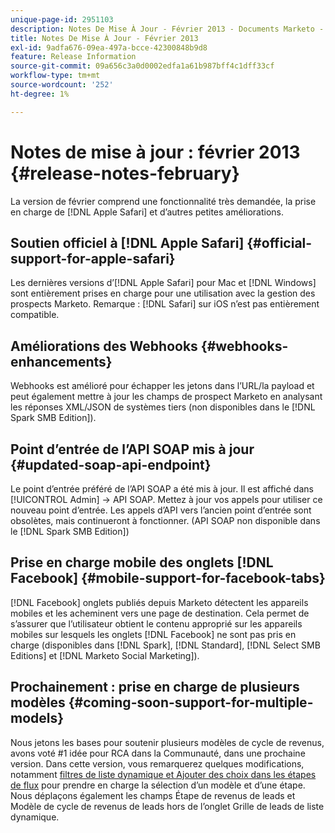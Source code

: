 ```yaml
---
unique-page-id: 2951103
description: Notes De Mise À Jour - Février 2013 - Documents Marketo - Documentation Du Produit
title: Notes De Mise À Jour - Février 2013
exl-id: 9adfa676-09ea-497a-bcce-42300848b9d8
feature: Release Information
source-git-commit: 09a656c3a0d0002edfa1a61b987bff4c1dff33cf
workflow-type: tm+mt
source-wordcount: '252'
ht-degree: 1%

---
```


# Notes de mise à jour : février 2013 {#release-notes-february}

La version de février comprend une fonctionnalité très demandée, la prise en charge de [!DNL Apple Safari] et d’autres petites améliorations.

## Soutien officiel à [!DNL Apple Safari] {#official-support-for-apple-safari}

Les dernières versions d’[!DNL Apple Safari] pour Mac et [!DNL Windows] sont entièrement prises en charge pour une utilisation avec la gestion des prospects Marketo. Remarque : [!DNL Safari] sur iOS n’est pas entièrement compatible.

## Améliorations des Webhooks {#webhooks-enhancements}

Webhooks est amélioré pour échapper les jetons dans l’URL/la payload et peut également mettre à jour les champs de prospect Marketo en analysant les réponses XML/JSON de systèmes tiers (non disponibles dans le [!DNL Spark SMB Edition]).

## Point d’entrée de l’API SOAP mis à jour {#updated-soap-api-endpoint}

Le point d’entrée préféré de l’API SOAP a été mis à jour. Il est affiché dans [!UICONTROL Admin] -> API SOAP. Mettez à jour vos appels pour utiliser ce nouveau point d’entrée. Les appels d’API vers l’ancien point d’entrée sont obsolètes, mais continueront à fonctionner. (API SOAP non disponible dans le [!DNL Spark SMB Edition])

## Prise en charge mobile des onglets [!DNL Facebook] {#mobile-support-for-facebook-tabs}

[!DNL Facebook] onglets publiés depuis Marketo détectent les appareils mobiles et les acheminent vers une page de destination. Cela permet de s’assurer que l’utilisateur obtient le contenu approprié sur les appareils mobiles sur lesquels les onglets [!DNL Facebook] ne sont pas pris en charge (disponibles dans [!DNL Spark], [!DNL Standard], [!DNL Select SMB Editions] et [!DNL Marketo Social Marketing]).

## Prochainement : prise en charge de plusieurs modèles {#coming-soon-support-for-multiple-models}

Nous jetons les bases pour soutenir plusieurs modèles de cycle de revenus, avons voté #1 idée pour RCA dans la Communauté, dans une prochaine version. Dans cette version, vous remarquerez quelques modifications, notamment [filtres de liste dynamique et Ajouter des choix dans les étapes de flux](/help/marketo/product-docs/reporting/revenue-cycle-analytics/revenue-cycle-models/find-all-leads-in-a-revenue-cycle-model.md) pour prendre en charge la sélection d’un modèle et d’une étape. Nous déplaçons également les champs Étape de revenus de leads et Modèle de cycle de revenus de leads hors de l’onglet Grille de leads de liste dynamique.
